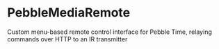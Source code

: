 # PebbleMediaRemote
Custom menu-based remote control interface for Pebble Time, relaying commands over HTTP to an IR transmitter
